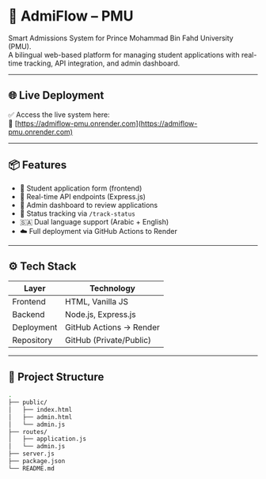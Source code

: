 # 🚀 AdmiFlow – PMU

Smart Admissions System for Prince Mohammad Bin Fahd University (PMU).  
A bilingual web-based platform for managing student applications with real-time tracking, API integration, and admin dashboard.

---

## 🌐 Live Deployment

✅ Access the live system here:  
🔗 [https://admiflow-pmu.onrender.com](https://admiflow-pmu.onrender.com)

---

## 📦 Features

- 📝 Student application form (frontend)
- 📡 Real-time API endpoints (Express.js)
- 📂 Admin dashboard to review applications
- 🔁 Status tracking via `/track-status`
- 🇸🇦 Dual language support (Arabic + English)
- ☁️ Full deployment via GitHub Actions to Render

---

## ⚙️ Tech Stack

| Layer       | Technology             |
|-------------|-------------------------|
| Frontend    | HTML, Vanilla JS        |
| Backend     | Node.js, Express.js     |
| Deployment  | GitHub Actions → Render |
| Repository  | GitHub (Private/Public) |

---

## 📁 Project Structure

```bash
.
├── public/
│   ├── index.html
│   ├── admin.html
│   └── admin.js
├── routes/
│   ├── application.js
│   └── admin.js
├── server.js
├── package.json
└── README.md
